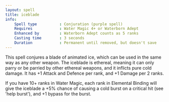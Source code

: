 ```yaml
---
layout: spell
title: iceblade
info:
    Spell type          : Conjuration (purple spell)
    Requires            : Water Magic 4+ or Waterborn Adept
    Enhanced by         : Waterborn Adept counts as 5 ranks
    Casting time        : 3 seconds
    Duration            : Permanent until removed, but doesn't save
---
```


This spell conjures a blade of animated ice, which can be used in the same way 
as any other weapon.  The iceblade is ethereal, meaning it can only parry or 
be parried by other ethereal weapons, and it inflicts pure cold damage.  It 
has +1 Attack and Defence per rank, and +1 Damage per 2 ranks.

If you have 10+ ranks in Water Magic, each rank in Elemental Binding will give
the iceblade a +5% chance of causing a cold burst on a critical hit (see 'help
burst'), and +1 bypass for the burst.
